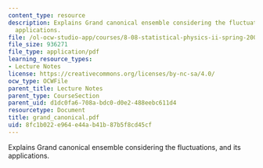 ```yaml
---
content_type: resource
description: Explains Grand canonical ensemble considering the fluctuations, and its
  applications.
file: /ol-ocw-studio-app/courses/8-08-statistical-physics-ii-spring-2005/8fc1b022e964e44ab41b87b5f8cd45cf_grand_canonical.pdf
file_size: 936271
file_type: application/pdf
learning_resource_types:
- Lecture Notes
license: https://creativecommons.org/licenses/by-nc-sa/4.0/
ocw_type: OCWFile
parent_title: Lecture Notes
parent_type: CourseSection
parent_uid: d1dc0fa6-708a-bdc0-d0e2-488eebc611d4
resourcetype: Document
title: grand_canonical.pdf
uid: 8fc1b022-e964-e44a-b41b-87b5f8cd45cf
---
```

Explains Grand canonical ensemble considering the fluctuations, and its applications.